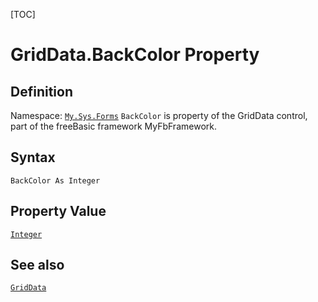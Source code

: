 [TOC]
# GridData.BackColor Property

## Definition
Namespace: [`My.Sys.Forms`](My.Sys.Forms.md)
`BackColor` is property of the GridData control, part of the freeBasic framework MyFbFramework.
## Syntax
```freeBasic
BackColor As Integer
```
## Property Value
[`Integer`]("https://www.freebasic.net/wiki/KeyPgInteger")
## See also
[`GridData`](GridData.md)
